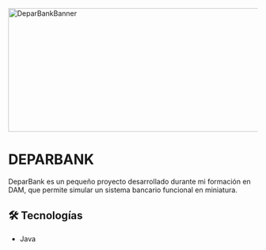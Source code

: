 <img width="1000" height="250" alt="DeparBankBanner" src="https://github.com/user-attachments/assets/c7d54c36-4d92-4262-bde0-13da3f42cd71" />

# DEPARBANK

DeparBank es un pequeño proyecto desarrollado durante mi formación en DAM, que permite simular un sistema bancario funcional en miniatura.

## 🛠️ Tecnologías

- Java
